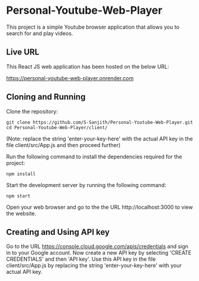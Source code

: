 
# Personal-Youtube-Web-Player
This project is a simple Youtube browser application that allows you to search for and play videos.

## Live URL
This React JS web application has been hosted on the below URL:

https://personal-youtube-web-player.onrender.com

## Cloning and Running
Clone the repository:
```
git clone https://github.com/S-Sanjith/Personal-Youtube-Web-Player.git
cd Personal-Youtube-Web-Player/client/
```

(Note: replace the string 'enter-your-key-here' with the actual API key in the file client/src/App.js and then proceed further)

Run the following command to install the dependencies required for the project:

`npm install`

Start the development server by running the following command:

`npm start`

Open your web browser and go to the the URL http://localhost:3000 to view the website.

## Creating and Using API key

Go to the URL https://console.cloud.google.com/apis/credentials and sign in to your Google account. Now create a new API key by selecting 'CREATE CREDENTIALS' and then 'API key'. Use this API key in the file client/src/App.js by replacing the string 'enter-your-key-here' with your actual API key.
